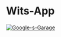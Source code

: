 # Wits-App
[![Google-s-Garage](https://circleci.com/gh/Google-s-Garage/Wits-App.svg?style=svg)](https://app.circleci.com/github/Google-s-Garage/Wits-App/pipelines)
